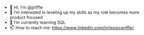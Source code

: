 - 👋 Hi, I’m @jjriffle
- 👀 I’m interested in leveling up my skills as my role becomes more product focused
- 🌱 I’m currently learning SQL
- 📫 How to reach me: https://www.linkedin.com/in/jessicariffle/

<!---
jjriffle/jjriffle is a ✨ special ✨ repository because its `README.md` (this file) appears on your GitHub profile.
You can click the Preview link to take a look at your changes.
--->
